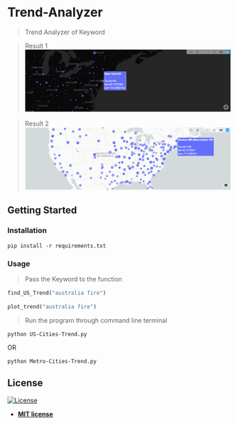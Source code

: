 # Trend-Analyzer

> Trend Analyzer of Keyword 

> Result 1
![alt text](https://raw.githubusercontent.com/aryan-jadon/Trend-Analyzer/master/ModuleFiles/Images/Black-Background.png)

> Result 2
![alt text](https://raw.githubusercontent.com/aryan-jadon/Trend-Analyzer/master/ModuleFiles/Images/White-Backgroud.png)


## Getting Started

### Installation
```
pip install -r requirements.txt
```

### Usage

> Pass the Keyword to the function

```python
find_US_Trend("australia fire")
```

```python
plot_trend("australia fire")
```
> Run the program through command line terminal

```
python US-Cities-Trend.py
```
OR
```
python Metro-Cities-Trend.py
```


## License

[![License](http://img.shields.io/:license-mit-blue.svg?style=flat-square)](http://badges.mit-license.org)

- **[MIT license](http://opensource.org/licenses/mit-license.php)**
